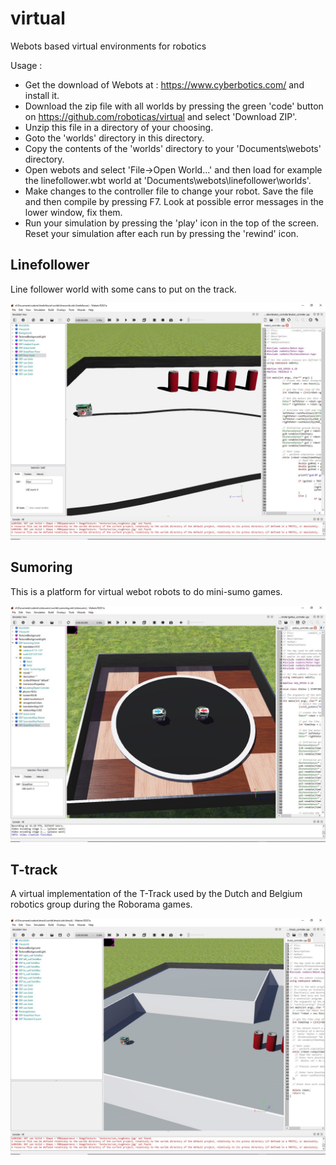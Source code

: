 # virtual
Webots based virtual environments for robotics

Usage : 
- Get the download of Webots at : https://www.cyberbotics.com/ and install it.
- Download the zip file with all worlds by pressing the green 'code' button on https://github.com/roboticas/virtual and select 'Download ZIP'.
- Unzip this file in a directory of your choosing.
- Goto the 'worlds' directory in this directory.
- Copy the contents of the 'worlds' directory to your 'Documents\webots' directory.
- Open webots and select 'File->Open World...' and then load for example the linefollower.wbt world at 'Documents\webots\linefollower\worlds'.
- Make changes to the controller file to change your robot. Save the file and then compile by pressing F7. Look at possible error messages in the
  lower window, fix them.
- Run your simulation by pressing the 'play' icon in the top of the screen. Reset your simulation after each run by pressing the 'rewind' icon.

## Linefollower
Line follower world with some cans to put on the track.

![Line_Follower](/linefollower.jpg "Linefollower in webots")

## Sumoring
This is a platform for virtual webot robots to do mini-sumo games. 

![Sumo ring](/sumoring.jpg "Sumoring in webots")

## T-track
A virtual implementation of the T-Track used by the Dutch and Belgium robotics group during the Roborama games.

![T-track](/ttrack.jpg "Roborama t-track in webots")

